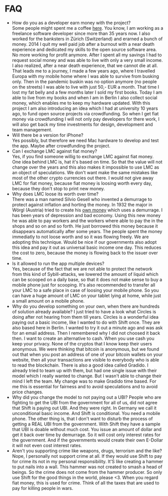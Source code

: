 # FAQ

- How do you as a developer earn money with the project?  
Some people might spent me a coffee [here](https://ko-fi.com/artanidos). You know, I am working as a freelance software developer since more than 35 years now. I also worked for the banksters in Zürich (Switzerland) and erarned a bunch of money. 2014 I quit my well paid job after a burnout with a near death experience and dedicated my skills to the open source software area. No more working for profit anymore. After I spent all my savings I had to request social money and was able to live with only a very small income. I also realized, after a near death experience, that we cannot die at all. That leads me to a journey, I made a few years ago, where I travelled Europa with my mobile home where I was able to survive from busking only. Then in the pandemic buskin was no option anymore (no people on the streets) I was able to live with just 50,- EUR a month. That time I lost my fat belly and a few months later I sold my first books. Today I am able to live from my books and when I am in Berlin I also collect social money, which enables me to keep my hardware updated. With this project I am also introducing an idea which I had at university 10 years ago, to fund open source projects via crowdfunding. So when I get fiat money via crowdfunding I will not only pay developers for there work, I will also get back my time investments for design, development and team management.  
- Will there be a version for iPhone?  
Yes possibly, but therefore we need Mac hardware to develop and test the app. Maybe after crowdfunding the project.  
- Can I exchange LMC against fiat money?  
Yes, if you find someone willig to exchange LMC against fiat money. One idea behind LMC is, hat it's based on time. So that the value will not change over the years and this also makes it impossible to use LMC as an object of speculations. We don't want make the same mistakes like most of the other crypto currencies out there. I would not give away LMC for fiat money, because fiat money is loosing worth every day, because they don't stop to print new money.  
- Why does LMC loose its worth over time?  
There was a man named Silvio Gesell who invented a demurrage to protect against inflation and horting the money. In 1932 the major in Wörgl (Austria) tried to create his [own money](https://github.com/CrowdWare/Shift/blob/main/schwundgeld.md) which uses a demurrage. I has been years of depression and bad economy. Using this new money he was able to pay workers and the workers where able to pay the in the shops and so on and so forth. He just borrowed this money because it disappears automatically after some years. The people spent the money immediatly to not loose worth and so it was flowing freely. We are adopting this technique. Would be nice if our governments also adopt this idea and pay it out as universal basic income one day. This reduces the cost to zero, because the money is flowing back to the issuer over time.
- Is it allowed to run the app multiple devices?  
Yes, because of the fact that we are not able to protect the network from this kind of Sybill-attacks, we lowered the amount of liquid which can be scooped on a daily base, so that it does not make sense to buy a mobile phone just for scooping. It's also recommended to transfer all your LMC to a safe place in case of loosing your mobile phone. So you can have a huge amount of LMC on your tablet lying at home, while just a small amount on a mobile phone.
- Why do you develop something on your own, when there are hundreds of solution already available?
I just tried to have a look what Circles is doing after not hearing from them till years. Circles is a wonderful idea paying out a basic income, like I wanted to do with Shift once. They are also based here in Berlin. I wanted to try it out a minute ago and was ask for an email address. Then I remembered why I did not choosed it back then. I want to create an alternative to cash. When you use cash you keep your privacy. None of the cryptos that I know keep their users anonymous. We were thinking that bitcoin is anonymous, but we found out that when you post an address of one of your bitcoin wallets on your website, then all your transactions are visible to everybody who is able to read the blockchain. There is also a good idea called Gradido. I already tried to team up with them, but had one single issue with their model which I really wanted to change. But I wasn't able to change their mind I left the team. My change was to make Gradido time based. For me this is essential for fairness and to avoid speculations and to avoid price changes.
- Why did you change the model to not paying out a UBI?
People who are fighting to get the UBI from the government for all of us, did not agree that Shift is paying out UBI. And they were right. In Germany we call it unconditional basic income. And Shift is conditional. You need a mobile phone. The other thing is, that I don't want to disturb the process of getting a REAL UBI from the government. With Shift they have a sample that UBI is doable without much cost. You issue an amount of dollar and get it back over time by demurrage. So it will cost only interest rates for the government. And if the governments would create their own E-Dollar it will not even cost interest rates. 
- Aren't you supporting crime like weapons, drugs, terrorism and the like?
Nope, I personally not support crime at all. If they would use Shift to pay for crime its not in my personal responsibility. It'S like creating a hammer to put nails into a wall. This hammer was not created to smash a head of beings. So the crime does not come from the hammer producer. So only use Shift for the good things in the world, please <3. When you regard fiat money, this is used for crime. Think of all the taxes that are used to pay for killing people in wars.
